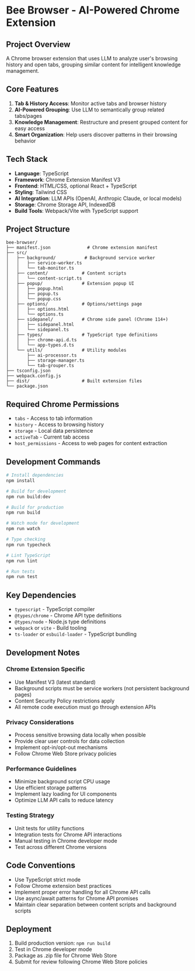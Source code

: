 # Bee Browser - AI-Powered Chrome Extension

## Project Overview
A Chrome browser extension that uses LLM to analyze user's browsing history and open tabs, grouping similar content for intelligent knowledge management.

## Core Features
1. **Tab & History Access**: Monitor active tabs and browser history
2. **AI-Powered Grouping**: Use LLM to semantically group related tabs/pages
3. **Knowledge Management**: Restructure and present grouped content for easy access
4. **Smart Organization**: Help users discover patterns in their browsing behavior

## Tech Stack
- **Language**: TypeScript
- **Framework**: Chrome Extension Manifest V3
- **Frontend**: HTML/CSS, optional React + TypeScript
- **Styling**: Tailwind CSS
- **AI Integration**: LLM APIs (OpenAI, Anthropic Claude, or local models)
- **Storage**: Chrome Storage API, IndexedDB
- **Build Tools**: Webpack/Vite with TypeScript support

## Project Structure
```
bee-browser/
├── manifest.json              # Chrome extension manifest
├── src/
│   ├── background/           # Background service worker
│   │   ├── service-worker.ts
│   │   └── tab-monitor.ts
│   ├── content/             # Content scripts
│   │   └── content-script.ts
│   ├── popup/               # Extension popup UI
│   │   ├── popup.html
│   │   ├── popup.ts
│   │   └── popup.css
│   ├── options/             # Options/settings page
│   │   ├── options.html
│   │   └── options.ts
│   ├── sidepanel/           # Chrome side panel (Chrome 114+)
│   │   ├── sidepanel.html
│   │   └── sidepanel.ts
│   ├── types/               # TypeScript type definitions
│   │   ├── chrome-api.d.ts
│   │   └── app-types.d.ts
│   └── utils/               # Utility modules
│       ├── ai-processor.ts
│       ├── storage-manager.ts
│       └── tab-grouper.ts
├── tsconfig.json
├── webpack.config.js
├── dist/                    # Built extension files
└── package.json
```

## Required Chrome Permissions
- `tabs` - Access to tab information
- `history` - Access to browsing history
- `storage` - Local data persistence
- `activeTab` - Current tab access
- `host_permissions` - Access to web pages for content extraction

## Development Commands
```bash
# Install dependencies
npm install

# Build for development
npm run build:dev

# Build for production
npm run build

# Watch mode for development
npm run watch

# Type checking
npm run typecheck

# Lint TypeScript
npm run lint

# Run tests
npm run test
```

## Key Dependencies
- `typescript` - TypeScript compiler
- `@types/chrome` - Chrome API type definitions
- `@types/node` - Node.js type definitions
- `webpack` or `vite` - Build tooling
- `ts-loader` or `esbuild-loader` - TypeScript bundling

## Development Notes

### Chrome Extension Specific
- Use Manifest V3 (latest standard)
- Background scripts must be service workers (not persistent background pages)
- Content Security Policy restrictions apply
- All remote code execution must go through extension APIs

### Privacy Considerations
- Process sensitive browsing data locally when possible
- Provide clear user controls for data collection
- Implement opt-in/opt-out mechanisms
- Follow Chrome Web Store privacy policies

### Performance Guidelines
- Minimize background script CPU usage
- Use efficient storage patterns
- Implement lazy loading for UI components
- Optimize LLM API calls to reduce latency

### Testing Strategy
- Unit tests for utility functions
- Integration tests for Chrome API interactions
- Manual testing in Chrome developer mode
- Test across different Chrome versions

## Code Conventions
- Use TypeScript strict mode
- Follow Chrome extension best practices
- Implement proper error handling for all Chrome API calls
- Use async/await patterns for Chrome API promises
- Maintain clear separation between content scripts and background scripts

## Deployment
1. Build production version: `npm run build`
2. Test in Chrome developer mode
3. Package as .zip file for Chrome Web Store
4. Submit for review following Chrome Web Store policies